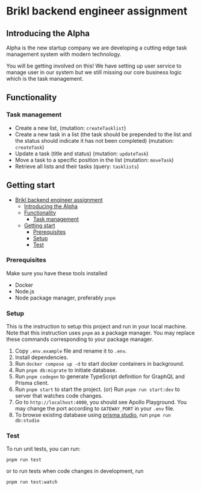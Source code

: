 # Brikl backend engineer assignment

## Introducing the Alpha

Alpha is the new startup company we are developing a cutting edge task management system with modern technology.

You will be getting involved on this! We have setting up user service to manage user in our system but we still missing our core business logic which is the task management.

## Functionality

### Task management

- Create a new list, (mutation: `createTasklist`)
- Create a new task in a list (the task should be prepended to the list and the
  status should indicate it has not been completed) (mutation: `createTask`)
- Update a task (title and status) (mutation: `updateTask`)
- Move a task to a specific position in the list (mutation: `moveTask`)
- Retrieve all lists and their tasks (query: `tasklists`)

## Getting start

- [Brikl backend engineer assignment](#brikl-backend-engineer-assignment)
  - [Introducing the Alpha](#introducing-the-alpha)
  - [Functionality](#functionality)
    - [Task management](#task-management)
  - [Getting start](#getting-start)
    - [Prerequisites](#prerequisites)
    - [Setup](#setup)
    - [Test](#test)

### Prerequisites

Make sure you have these tools installed

- Docker
- Node.js
- Node package manager, preferably `pnpm`

### Setup

This is the instruction to setup this project and run in your local machine. Note that this instruction uses `pnpm` as a package manager. You may replace these commands corresponding to your package manager.

1. Copy `.env.example` file and rename it to `.env`.
2. Install dependencies.
3. Run `docker compose up -d` to start docker containers in background.
4. Run `pnpm db:migrate` to initiate database.
5. Run `pnpm codegen` to generate TypeScript definition for GraphQL and Prisma client.
6. Run `pnpm start` to start the project. (or) Run `pnpm run start:dev` to server that watches code changes.
7. Go to `http://localhost:4000`, you should see Apollo Playground. You may change the port according to `GATEWAY_PORT` in your `.env` file.
8. To browse existing database using [prisma studio](https://www.prisma.io/studio), run `pnpm run db:studio`

### Test

To run unit tests, you can run:

```
pnpm run test
```

or to run tests when code changes in development, run

```
pnpm run test:watch
```
